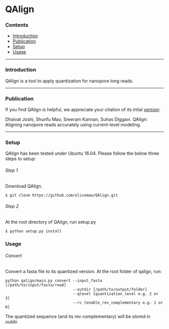 # QAlign 

### Contents <a id='contents'></a>

* <a href='#intro'>Introduction</a>
* <a href='#pub'>Publication</a>
* <a href='#setup'>Setup</a>
* <a href='#use'>Usage</a>

---

### Introduction <a id='intro'></a>

QAlign is a tool to apply quantization for nanopore long reads.

---

### Publication <a id='pub'></a>

If you find QAlign is helpful, we appreciate your citation of its intial [version](https://www.biorxiv.org/content/10.1101/862813v1):

Dhaivat Joshi, Shunfu Mao, Sreeram Kannan, Suhas Diggavi. QAlign: Aligning nanopore reads accurately using current-level modeling.

---

### Setup <a id='setup'></a>

QAlign has been tested under Ubuntu 16.04. Please follow the below three steps to setup:

###### Step 1
Download QAlign.
```
$ git clone https://github.com/olivomao/QAlign.git
```

###### Step 2
At the root directory of QAlign, run setup.py
```
$ python setup.py install
```

### Usage <a id='use'></a>

###### Convert
Convert a fasta file to its quantized version. At the root folder of qalign, run:

```
python qalign/main.py convert --input_fasta [/path/to/input/fasta/read]
                              --outdir [/path/to/output/folder]
                              --qlevel [quantization_level e.g. 2 or 3]
                              --rc [enable_rev_complementary e.g. 1 or 0]
```

The quantized sequence (and its rev complementary) will be stored in outdir.

